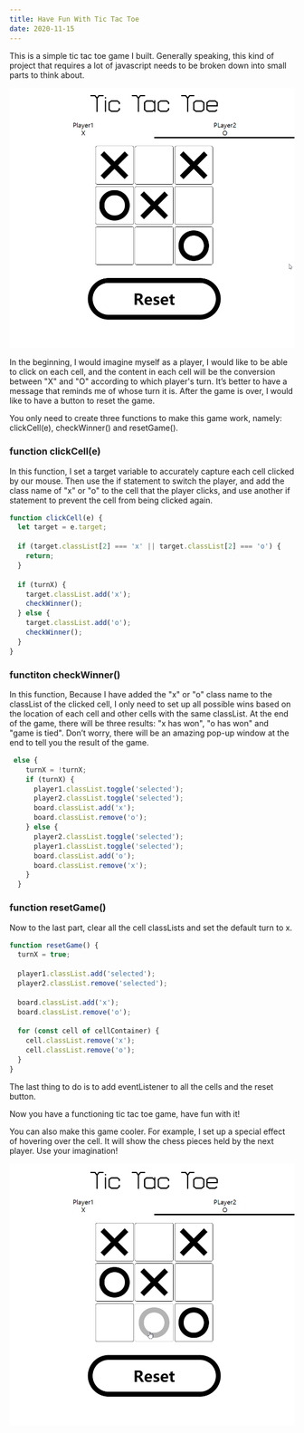 ```yaml
---
title: Have Fun With Tic Tac Toe
date: 2020-11-15
---
```


This is a simple tic tac toe game I built. Generally speaking, this kind of project that requires a
lot of javascript needs to be broken down into small parts to think about.

![](/images/ttt1.png)

In the beginning, I would imagine myself as a player, I would like to be able to click on each cell,
and the content in each cell will be the conversion between "X" and "O" according to which player's
turn. It’s better to have a message that reminds me of whose turn it is. After the game is over, I
would like to have a button to reset the game.

You only need to create three functions to make this game work, namely: clickCell(e), checkWinner()
and resetGame().

### function clickCell(e)

In this function, I set a target variable to accurately capture each cell clicked by our mouse. Then
use the if statement to switch the player, and add the class name of "x" or "o" to the cell that the
player clicks, and use another if statement to prevent the cell from being clicked again.

```js
function clickCell(e) {
  let target = e.target;

  if (target.classList[2] === 'x' || target.classList[2] === 'o') {
    return;
  }

  if (turnX) {
    target.classList.add('x');
    checkWinner();
  } else {
    target.classList.add('o');
    checkWinner();
  }
}
```

### functiton checkWinner()

In this function, Because I have added the "x" or "o" class name to the classList of the clicked
cell, I only need to set up all possible wins based on the location of each cell and other cells
with the same classList. At the end of the game, there will be three results: "x has won", "o has
won" and "game is tied". Don’t worry, there will be an amazing pop-up window at the end to tell you
the result of the game.

```js
 else {
    turnX = !turnX;
    if (turnX) {
      player1.classList.toggle('selected');
      player2.classList.toggle('selected');
      board.classList.add('x');
      board.classList.remove('o');
    } else {
      player2.classList.toggle('selected');
      player1.classList.toggle('selected');
      board.classList.add('o');
      board.classList.remove('x');
    }
  }

```

### function resetGame()

Now to the last part, clear all the cell classLists and set the default turn to x.

```js
function resetGame() {
  turnX = true;

  player1.classList.add('selected');
  player2.classList.remove('selected');

  board.classList.add('x');
  board.classList.remove('o');

  for (const cell of cellContainer) {
    cell.classList.remove('x');
    cell.classList.remove('o');
  }
}
```

The last thing to do is to add eventListener to all the cells and the reset button.

Now you have a functioning tic tac toe game, have fun with it!

You can also make this game cooler. For example, I set up a special effect of hovering over the
cell. It will show the chess pieces held by the next player. Use your imagination!

![](/images/ttt2.png)
